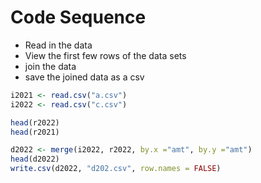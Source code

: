 # Code Sequence
- Read in the data
- View the first few rows of the data sets
- join the data
- save the joined data as a csv

```r
i2021 <- read.csv("a.csv")
i2022 <- read.csv("c.csv")
```


```r
head(r2022)
head(r2021)
```

```r
d2022 <- merge(i2022, r2022, by.x ="amt", by.y ="amt")
head(d2022)
write.csv(d2022, "d202.csv", row.names = FALSE)
```

